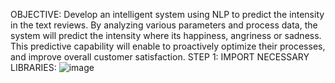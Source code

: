 OBJECTIVE: Develop an intelligent system using NLP to predict the intensity in the text reviews. By analyzing various parameters and process data, the system will predict the intensity where its happiness, angriness or sadness. This predictive capability will enable to proactively optimize their processes, and improve overall customer satisfaction.
STEP 1: IMPORT NECESSARY LIBRARIES:
![image](https://github.com/Renushsagar/Capstone-Project_Intensity-Analysis/assets/146929930/4771cbd0-d4df-4647-bc17-eaad04f84cbd)


